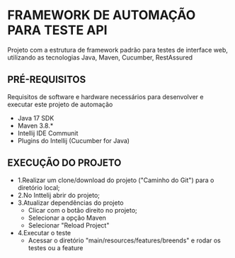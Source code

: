 # FRAMEWORK DE AUTOMAÇÃO PARA TESTE API

Projeto com a estrutura de framework padrão para testes de interface web, utilizando as tecnologias Java, Maven, Cucumber, RestAssured

## PRÉ-REQUISITOS

Requisitos de software e hardware necessários para desenvolver e executar este projeto de automação

*   Java 17 SDK
*   Maven 3.8.*
*   Intellij IDE Communit
*   Plugins do Intellij (Cucumber for Java)


## EXECUÇÃO DO PROJETO

* 1.Realizar um clone/download do projeto ("Caminho do Git") para o diretório local;
* 2.No Inttelij abrir do projeto;
* 3.Atualizar dependências do projeto
    - Clicar com o botão direito no projeto;
    - Selecionar a opção Maven
    - Selecionar "Reload Project"
* 4.Executar o teste
    - Acessar o diretório "main/resources/features/breends" e rodar os testes ou a feature
